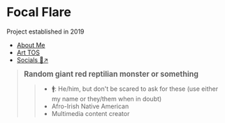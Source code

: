 # Focal Flare

Project established in 2019

* [About Me](aboutMe.md)
* [Art TOS](tos.md)
* [Socials 🔗↗](https://focalflare.carrd.co)

> <big><strong>Random giant red reptilian monster or something</strong></big>
>> - 🚹: He/him, but don't be scared to ask for these (use either my name or they/them when in doubt)
>> - Afro-Irish Native American
>> - Multimedia content creator
